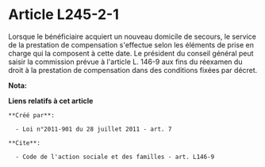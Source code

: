 # Article L245-2-1

Lorsque le bénéficiaire acquiert un nouveau domicile de secours, le service de la prestation de compensation s'effectue selon
les éléments de prise en charge qui la composent à cette date. Le président du conseil général peut saisir la commission
prévue à l'article L. 146-9 aux fins du réexamen du droit à la prestation de compensation dans des conditions fixées par
décret.

**Nota:**



**Liens relatifs à cet article**

	**Créé par**:

	  - Loi n°2011-901 du 28 juillet 2011 - art. 7

	**Cite**:

	  - Code de l'action sociale et des familles - art. L146-9
